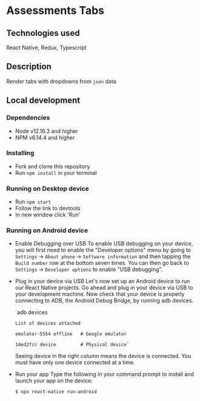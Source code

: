 # Assessments Tabs

## Technologies used
  React Native, Redux, Typescript
  
## Description
  Render tabs with dropdowns from `json` data

## Local development

### Dependencies
* Node v12.16.3 and higher
* NPM v6.14.4 and higher

### Installing
* Fork and clone this repository
* Run `npm install` in your terminal

### Running on Desktop device
* Run `npm start`
* Follow the link to devtools
* In new window click 'Run'

### Running on Android device
* Enable Debugging over USB
    To enable USB debugging on your device, you will first need to enable the "Developer options" menu by going to `Settings` → `About phone` → `Software information` and       then tapping the `Build number` row at the bottom seven times. You can then go back to `Settings` → `Developer options` to enable "USB debugging".
    
* Plug in your device via USB
    Let's now set up an Android device to run our React Native projects. Go ahead and plug in your device via USB to your development machine.
    Now check that your device is properly connecting to ADB, the Android Debug Bridge, by running adb devices.
    
    `adb devices
    
      List of devices attached
      
      emulator-5554 offline   # Google emulator
      
      14ed2fcc device         # Physical device`
      
     Seeing device in the right column means the device is connected. You must have only one device connected at a time.
     
* Run your app
    Type the following in your command prompt to install and launch your app on the device:
    
    `$ npx react-native run-android`
      
      
